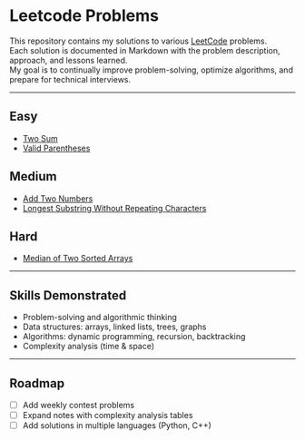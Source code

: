 # Leetcode Problems

This repository contains my solutions to various [LeetCode](https://leetcode.com) problems.  
Each solution is documented in Markdown with the problem description, approach, and lessons learned.  
My goal is to continually improve problem-solving, optimize algorithms, and prepare for technical interviews.

---

## Easy
- [Two Sum](Leetcode/TwoSum.md)
- [Valid Parentheses](Leetcode/ValidParentheses.md)

## Medium
- [Add Two Numbers](Leetcode/AddTwoNumbers.md)
- [Longest Substring Without Repeating Characters](Leetcode/LongestSubstring.md)

## Hard
- [Median of Two Sorted Arrays](Leetcode/MedianOfTwoSortedArrays.md)

---

## Skills Demonstrated
- Problem-solving and algorithmic thinking
- Data structures: arrays, linked lists, trees, graphs
- Algorithms: dynamic programming, recursion, backtracking
- Complexity analysis (time & space)

---

## Roadmap
- [ ] Add weekly contest problems
- [ ] Expand notes with complexity analysis tables
- [ ] Add solutions in multiple languages (Python, C++)
